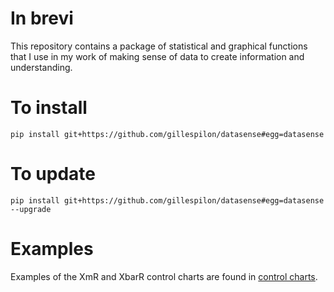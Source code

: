 # In brevi

This repository contains a package of statistical and graphical functions that I use in my work of making sense of data to create information and understanding.

# To install #

```
pip install git+https://github.com/gillespilon/datasense#egg=datasense
```

# To update #

```
pip install git+https://github.com/gillespilon/datasense#egg=datasense --upgrade
```

# Examples

Examples of the XmR and XbarR control charts are found in [control charts](https://github.com/gillespilon/control_charts).
